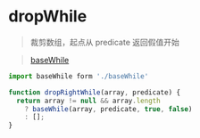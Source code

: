 # dropWhile

> 裁剪数组，起点从 predicate 返回假值开始

> [baseWhile](/lodash/baseWhile.md)

```js
import baseWhile form './baseWhile'

function dropRightWhile(array, predicate) {
  return array != null && array.length
    ? baseWhile(array, predicate, true, false)
    : [];
}
```
